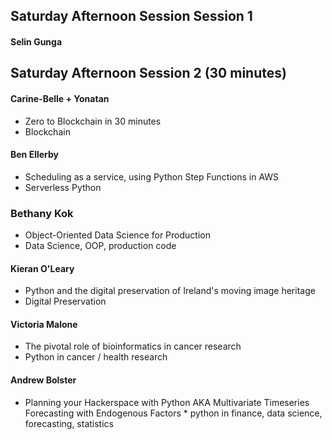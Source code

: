 



## Saturday Afternoon Session Session 1

####  Selin Gunga



## Saturday Afternoon Session 2 (30 minutes)
				

#### Carine-Belle + Yonatan
* Zero to Blockchain in 30 minutes	
* Blockchain

#### Ben Ellerby
* Scheduling as a service, using Python Step Functions in AWS	
* Serverless Python

### Bethany Kok
* Object-Oriented Data Science for Production	
* Data Science, OOP, production code

#### Kieran O'Leary
* Python and the digital preservation of Ireland's moving image heritage	
* Digital Preservation

#### Victoria Malone
* The pivotal role of bioinformatics in cancer research	
* Python in cancer / health research

#### Andrew Bolster
* Planning your Hackerspace with Python AKA Multivariate Timeseries Forecasting with Endogenous Factors	* python in finance, data science, forecasting, statistics
				

